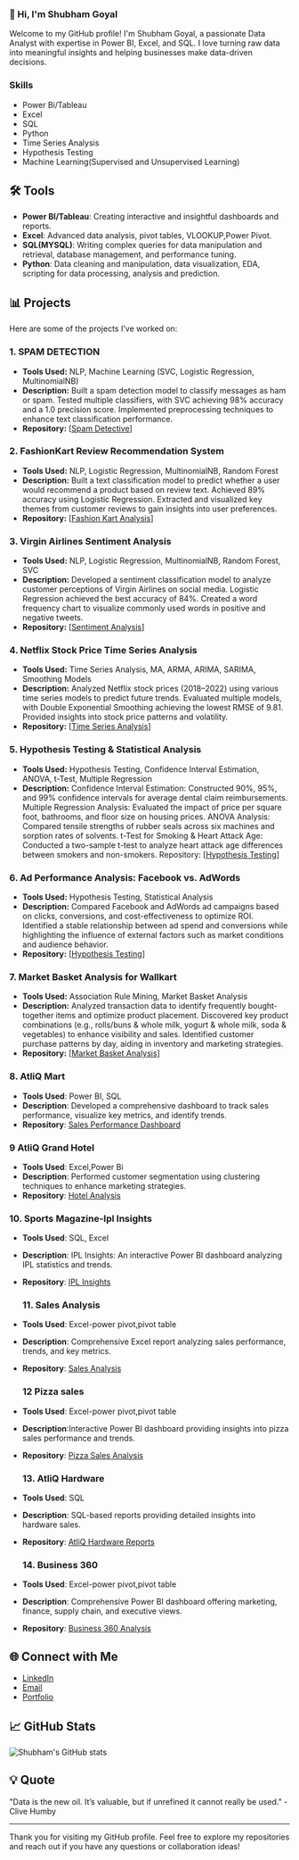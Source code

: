 
### 👋 Hi, I'm Shubham Goyal

Welcome to my GitHub profile! I'm Shubham Goyal, a passionate Data Analyst with expertise in Power BI, Excel, and SQL. 
I love turning raw data into meaningful insights and helping businesses make data-driven decisions.

### Skills
- Power Bi/Tableau
- Excel
- SQL
- Python
- Time Series Analysis
- Hypothesis Testing
- Machine Learning(Supervised and Unsupervised Learning)

## 🛠 Tools

- **Power BI/Tableau**: Creating interactive and insightful dashboards and reports.
- **Excel**: Advanced data analysis, pivot tables, VLOOKUP,Power Pivot.
- **SQL(MYSQL)**: Writing complex queries for data manipulation and retrieval, database management, and performance tuning.    
- **Python**: Data cleaning and manipulation, data visualization, EDA, scripting for data processing, analysis and prediction.

## 📊 Projects

Here are some of the projects I've worked on:

### 1. SPAM DETECTION
- **Tools Used:** NLP, Machine Learning (SVC, Logistic Regression, MultinomialNB)
- **Description:** Built a spam detection model to classify messages as ham or spam. Tested multiple classifiers, with SVC achieving 98% accuracy and a 1.0 precision score. Implemented preprocessing techniques to enhance text classification performance.
- **Repository:** [[Spam Detective](https://github.com/shubhamgoyal575/Spam_Detective)]

### 2. FashionKart Review Recommendation System
- **Tools Used:** NLP, Logistic Regression, MultinomialNB, Random Forest
- **Description:** Built a text classification model to predict whether a user would recommend a product based on review text. Achieved 89% accuracy using Logistic Regression. Extracted and visualized key themes from customer reviews to gain insights into user preferences.
- **Repository:** [[Fashion Kart Analysis](https://github.com/shubhamgoyal575/Fashionkart-NLP-Analysis)]

### 3. Virgin Airlines Sentiment Analysis
- **Tools Used:** NLP, Logistic Regression, MultinomialNB, Random Forest, SVC
- **Description:** Developed a sentiment classification model to analyze customer perceptions of Virgin Airlines on social media. Logistic Regression achieved the best accuracy of 84%. Created a word frequency chart to visualize commonly used words in positive and negative tweets.
- **Repository:** [[Sentiment Analysis](https://github.com/shubhamgoyal575/Sentiment-Analysis-NLP-)]

### 4. Netflix Stock Price Time Series Analysis
- **Tools Used:** Time Series Analysis, MA, ARMA, ARIMA, SARIMA, Smoothing Models
- **Description:** Analyzed Netflix stock prices (2018–2022) using various time series models to predict future trends. Evaluated multiple models, with Double Exponential Smoothing achieving the lowest RMSE of 9.81. Provided insights into stock price patterns and volatility.
- **Repository:** [[Time Series Analysis](https://github.com/shubhamgoyal575/Time-Series-Analysis)]

### 5. Hypothesis Testing & Statistical Analysis
- **Tools Used:** Hypothesis Testing, Confidence Interval Estimation, ANOVA, t-Test, Multiple Regression
- **Description:** Confidence Interval Estimation: Constructed 90%, 95%, and 99% confidence intervals for average dental claim reimbursements.
Multiple Regression Analysis: Evaluated the impact of price per square foot, bathrooms, and floor size on housing prices.
ANOVA Analysis: Compared tensile strengths of rubber seals across six machines and sorption rates of solvents.
t-Test for Smoking & Heart Attack Age: Conducted a two-sample t-test to analyze heart attack age differences between smokers and non-smokers.
Repository: [[Hypothesis Testing](https://github.com/shubhamgoyal575/Hypothesis_Testing)]

### 6. Ad Performance Analysis: Facebook vs. AdWords
- **Tools Used:** Hypothesis Testing, Statistical Analysis
- **Description:** Compared Facebook and AdWords ad campaigns based on clicks, conversions, and cost-effectiveness to optimize ROI. Identified a stable relationship between ad spend and conversions while highlighting the influence of external factors such as market conditions and audience behavior.
- **Repository:** [[Hypothesis Testing](https://github.com/shubhamgoyal575/AdCampaignAnalysis)]

### 7. Market Basket Analysis for Wallkart
- **Tools Used:** Association Rule Mining, Market Basket Analysis
- **Description:** Analyzed transaction data to identify frequently bought-together items and optimize product placement. Discovered key product combinations (e.g., rolls/buns & whole milk, yogurt & whole milk, soda & vegetables) to enhance visibility and sales. Identified customer purchase patterns by day, aiding in inventory and marketing strategies.
- **Repository:** [[Market Basket Analysis](https://github.com/shubhamgoyal575/Machine-Learning-Case-studies/blob/main/Market_basket_caseStudy/Market%20Basket%20Case%20Study.ipynb)]

### 8. AtliQ Mart
- **Tools Used**: Power BI, SQL
- **Description**: Developed a comprehensive dashboard to track sales performance, visualize key metrics, and identify trends.
- **Repository**: [Sales Performance Dashboard](https://github.com/shubhamgoyal575/Diwali-Sankranti-promotion-sales)

### 9 AtliQ Grand Hotel
- **Tools Used**: Excel,Power Bi
- **Description**: Performed customer segmentation using clustering techniques to enhance marketing strategies.
- **Repository**: [Hotel Analysis](https://github.com/shubhamgoyal575/Hospitality-Domain)

### 10. Sports Magazine-Ipl Insights
- **Tools Used**: SQL, Excel
- **Description**: IPL Insights: An interactive Power BI dashboard analyzing IPL statistics and trends.
- **Repository**: [IPL Insights](https://github.com/shubhamgoyal575/IPL-INSIGHT)

  ### 11. Sales Analysis
- **Tools Used**: Excel-power pivot,pivot table
- **Description**: Comprehensive Excel report analyzing sales performance, trends, and key metrics.
- **Repository**: [Sales Analysis](https://github.com/shubhamgoyal575/Excel-sales-analysis)

  ### 12 Pizza sales
- **Tools Used**: Excel-power pivot,pivot table
- **Description**:Interactive Power BI dashboard providing insights into pizza sales performance and trends.
- **Repository**: [Pizza Sales Analysis](https://github.com/shubhamgoyal575/pizza_sales)

  ### 13. AtliQ Hardware
- **Tools Used**: SQL
- **Description**: SQL-based reports providing detailed insights into hardware sales.
- **Repository**: [AtliQ Hardware Reports](https://github.com/shubhamgoyal575/Atliq_hardware)

  ### 14. Business 360
- **Tools Used**: Excel-power pivot,pivot table
- **Description**: Comprehensive Power BI dashboard offering marketing, finance, supply chain, and executive views.
- **Repository**: [Business 360 Analysis](https://github.com/shubhamgoyal575/Business-360)
  
## 🌐 Connect with Me

- [LinkedIn](www.linkedin.com/in/shubham-goyal-95344a152)
- [Email](goyalshubham575@gmail.com)
- [Portfolio](https://shubhamgoyal575.github.io/PORTFOLIO/)

## 📈 GitHub Stats

![Shubham's GitHub stats](https://github-readme-stats.vercel.app/api?username=shubhamgoyal575&show_icons=true&theme=radical)

## 💡 Quote

"Data is the new oil. It’s valuable, but if unrefined it cannot really be used." - Clive Humby

---

Thank you for visiting my GitHub profile. Feel free to explore my repositories and reach out if you have any questions or collaboration ideas!

